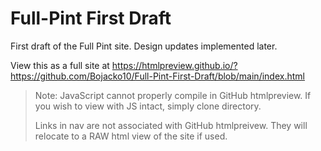 # Full-Pint First Draft
First draft of the Full Pint site. Design updates implemented later.

View this as a full site at https://htmlpreview.github.io/?https://github.com/Bojacko10/Full-Pint-First-Draft/blob/main/index.html

> Note: JavaScript cannot properly compile in GitHub htmlpreview. If you wish to view with JS intact, simply clone directory.
> 
> Links in nav are not associated with GitHub htmlpreivew. They will relocate to a RAW html view of the site if used.
